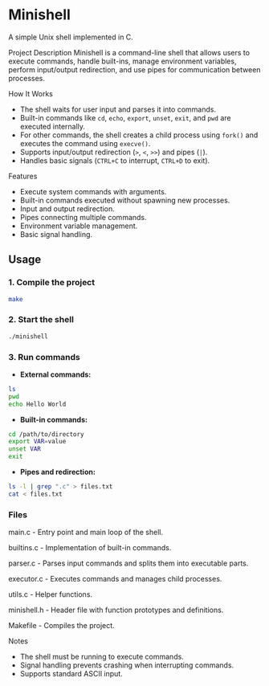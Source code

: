 # Minishell

A simple Unix shell implemented in C.

Project Description
Minishell is a command-line shell that allows users to execute commands, handle built-ins, manage environment variables, perform input/output redirection, and use pipes for communication between processes.

How It Works

* The shell waits for user input and parses it into commands.
* Built-in commands like `cd`, `echo`, `export`, `unset`, `exit`, and `pwd` are executed internally.
* For other commands, the shell creates a child process using `fork()` and executes the command using `execve()`.
* Supports input/output redirection (`>`, `<`, `>>`) and pipes (`|`).
* Handles basic signals (`CTRL+C` to interrupt, `CTRL+D` to exit).

Features

* Execute system commands with arguments.
* Built-in commands executed without spawning new processes.
* Input and output redirection.
* Pipes connecting multiple commands.
* Environment variable management.
* Basic signal handling.

## Usage

### 1. Compile the project

```bash
make
```

### 2. Start the shell

```bash
./minishell
```

### 3. Run commands

* **External commands:**

```bash
ls
pwd
echo Hello World
```

* **Built-in commands:**

```bash
cd /path/to/directory
export VAR=value
unset VAR
exit
```

* **Pipes and redirection:**

```bash
ls -l | grep ".c" > files.txt
cat < files.txt
```

### Files

main.c - Entry point and main loop of the shell.

builtins.c - Implementation of built-in commands.

parser.c - Parses input commands and splits them into executable parts.

executor.c - Executes commands and manages child processes.

utils.c - Helper functions.

minishell.h - Header file with function prototypes and definitions.

Makefile - Compiles the project.

Notes

* The shell must be running to execute commands.
* Signal handling prevents crashing when interrupting commands.
* Supports standard ASCII input.
